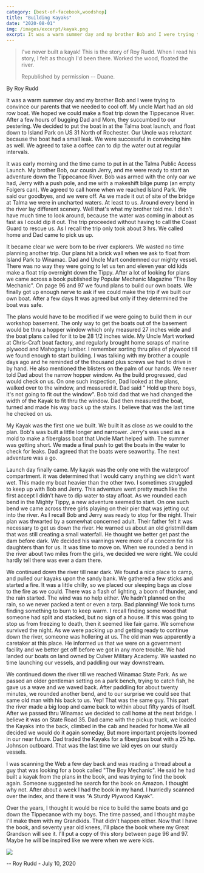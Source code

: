 ```yaml
---
category: [best-of-facebook,woodshop]
title: "Building Kayaks"
date: "2020-08-01"
img: /images/excerpt/kayak.png
excrpt: It was a warm summer day and my brother Bob and I were trying to convince our parents that we needed to cool off. My uncle Mart had an old row boat. We hoped we could make a float trip down the Tippecanoe River.
---
```


> I've never built a kayak! This is the story of Roy Rudd. When I read his story, I felt as though I'd been there. Worked the wood, floated the river.
>
> Republished by permission -- Duane.

By Roy Rudd

It was a warm summer day and my brother Bob and I were trying to convince our parents that we needed to cool off. My uncle Mart had an old row boat. We hoped we could make a float trip down the Tippecanoe River. After a few hours of bugging Dad and Mom, they succumbed to our pestering. We decided to put the boat in at the Talma boat launch, and float down to Island Park on US 31 North of Rochester. Our Uncle was reluctant because the boat had a small leak. We were successful in convincing him as well. We agreed to take a coffee can to dip the water out at regular intervals.

It was early morning and the time came to put in at the Talma Public Access Launch. My brother Bob, our cousin Jerry, and me were ready to start an adventure down the Tippecanoe River. Bob was armed with the only oar we had, Jerry with a push pole, and me with a makeshift bilge pump (an empty Folgers can). We agreed to call home when we reached Island Park. We said our goodbyes, and we were off. As we made it out of site of the bridge at Talma we were in uncharted waters. At least to us. Around every bend in the river lay different scenery. Well that's what my brother told me. I didn't have much time to look around, because the water was coming in about as fast as I could dip it out. The trip proceeded without having to call the Coast Guard to rescue us. As I recall the trip only took about 3 hrs. We called home and Dad came to pick us up.

It became clear we were born to be river explorers. We wasted no time planning another trip. Our plans hit a brick wall when we ask to float from Island Park to Winamac. Dad and Uncle Mart condemned our mighty vessel. There was no way they were going to let us ten and eleven year old kids make a float trip overnight down the Tippy. After a lot of looking for plans we came across a book published by Popular Mechanic Magazine “The Boy Mechanic". On page 96 and 97 we found plans to build our own boats. We finally got up enough nerve to ask if we could make the trip if we built our own boat. After a few days It was agreed but only if they determined the boat was safe.

The plans would have to be modified if we were going to build them in our workshop basement. The only way to get the boats out of the basement would be thru a hopper window which only measured 27 inches wide and the boat plans called for it to be 28 1/2 inches wide. My Uncle Mart worked at Chris-Craft boat factory, and regularly brought home scraps of marine plywood and Mahogany lumber. I remember sorting thru piles of plywood till we found enough to start building. I was talking with my brother a couple days ago and he reminded of the thousand plus screws we had to drive in by hand. He also mentioned the blisters on the palm of our hands. We never told Dad about the narrow hopper window. As the build progressed, dad would check on us. On one such inspection, Dad looked at the plans, walked over to the window, and measured it. Dad said " Hold up there boys, it's not going to fit out the window". Bob told dad that we had changed the width of the Kayak to fit thru the window. Dad then measured the boat, turned and made his way back up the stairs. I believe that was the last time he checked on us.

My Kayak was the first one we built. We built it as close as we could to the plan. Bob's was built a little longer and narrower. Jerry's was used as a mold to make a fiberglass boat that Uncle Mart helped with. The summer was getting short. We made a final push to get the boats in the water to check for leaks. Dad agreed that the boats were seaworthy. The next adventure was a go.

Launch day finally came. My kayak was the only one with the waterproof compartment. it was determined that I would carry anything we didn't want wet. This made my boat heavier than the other two. I sometimes struggled to keep up with Bob and Jerry. This adventure went pretty much like the first accept I didn’t have to dip water to stay afloat. As we rounded each bend in the Mighty Tippy, a new adventure seemed to start. On one such bend we came across three girls playing on their pier that was jetting out into the river. As I recall Bob and Jerry was ready to stop for the night. Their plan was thwarted by a somewhat concerned adult. Their father felt it was necessary to get us down the river. He warned us about an old gristmill dam that was still creating a small waterfall. He thought we better get past the dam before dark. We decided his warnings were more of a concern for his daughters than for us. It was time to move on. When we rounded a bend in the river about two miles from the girls, we decided we were right. We could hardly tell there was ever a dam there.

We continued down the river till near dark. We found a nice place to camp, and pulled our kayaks upon the sandy bank. We gathered a few sticks and started a fire. It was a little chilly, so we placed our sleeping bags as close to the fire as we could. There was a flash of lighting, a boom of thunder, and the rain started. The wind was no help either. We hadn't planned on the rain, so we never packed a tent or even a tarp. Bad planning! We took turns finding something to burn to keep warm. I recall finding some wood that someone had split and stacked, but no sign of a house. If this was going to stop us from freezing to death, then it seemed like fair game. We somehow survived the night. As we were packing up and getting ready to continue down the river, someone was hollering at us. The old man was apparently a caretaker at this place. He informed us that we were on a government facility and we better get off before we got in any more trouble. We had landed our boats on land owned by Culver Military Academy. We wasted no time launching our vessels, and paddling our way downstream.

We continued down the river till we reached Winamac State Park. As we passed an older gentleman setting on a park bench, trying to catch fish, he gave us a wave and we waved back. After paddling for about twenty minutes, we rounded another bend, and to our surprise we could see that same old man with his back to us. Yep! That was the same guy. This part the river made a big loop and came back to within about fifty yards of itself. After we passed thru Winamac we decided to call home at the next bridge. I believe it was on State Road 35. Dad came with the pickup truck, we loaded the Kayaks into the back, climbed in the cab and headed for home.We all decided we would do it again someday, But more important projects loomed in our near future. Dad traded the Kayaks for a fiberglass boat with a 25 hp. Johnson outboard. That was the last time we laid eyes on our sturdy vessels.

I was scanning the Web a few day back and was reading a thread about a guy that was looking for a book called "The Boy Mechanic". He said he had built a kayak from the plans in the book, and was trying to find the book again. Someone suggested he search for the book on Amazon. I thought why not. After about a week I had the book in my hand. I hurriedly scanned over the index, and there it was "A Sturdy Plywood Kayak".

Over the years, I thought it would be nice to build the same boats and go down the Tippecanoe with my boys. The time passed, and I thought maybe I'll make them with my Grandkids. That didn't happen either. Now that I have the book, and seventy year old knees, I'll place the book where my Great Grandson will see it. I'll put a copy of this story between page 96 and 97. Maybe he will be inspired like we were when we were kids.

![](/images/kayak.jpg)

\-- Roy Rudd - July 10, 2020
